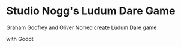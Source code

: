 # Studio Nogg's Ludum Dare Game
 Graham Godfrey and Oliver Norred create Ludum Dare game

 with Godot
